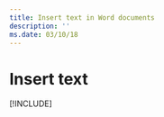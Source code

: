 ```yaml
---
title: Insert text in Word documents
description: ''
ms.date: 03/10/18 
---
```



# Insert text

[!INCLUDE[](../includes/word-tutorial-insert-text.md)]